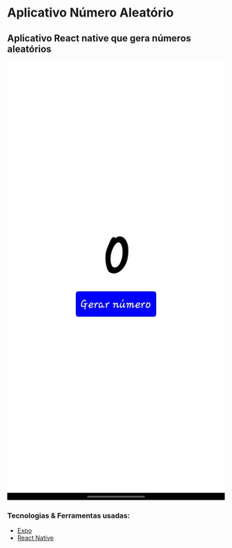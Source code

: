 # Aplicativo Número Aleatório

## Aplicativo React native que gera números aleatórios

<div>
    <img src="./assets/image project.jpg" alt="imagem do projeto">
</div>

### Tecnologias & Ferramentas usadas:

<ul>
    <li>
    <a href="https://expo.dev/">
        Expo
    </a>
    </li>
    <li>
    <a href="https://reactnative.dev/">
        React Native
    </a>
    </li>
</ul>